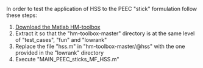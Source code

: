 In order to test the application of HSS to the PEEC "stick" formulation follow these steps:
1. [Download the Matlab HM-toolbox](https://github.com/numpi/hm-toolbox)
2. Extract it so that the "hm-toolbox-master" directory is at the same level of "test_cases", "fun" and "lowrank"
3. Replace the file "hss.m" in "hm-toolbox-master/@hss" with the one provided in the "lowrank" directory
4. Execute "MAIN_PEEC_sticks_MF_HSS.m"
